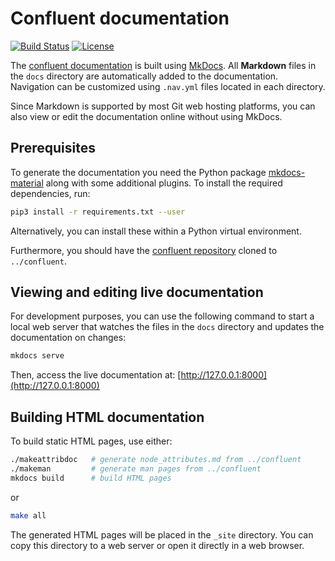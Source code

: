 # Confluent documentation

[![Build Status](https://github.com/Obihoernchen/confluent-docs/workflows/ci/badge.svg)](https://github.com/Obihoernchen/confluent-docs/actions) [![License](https://img.shields.io/badge/license-Apache%202.0-blue.svg)](https://github.com/Obihoernchen/confluent-docs/blob/master/LICENSE)

The [confluent documentation](https://obihoernchen.github.io/confluent-docs/) is built using [MkDocs](https://www.mkdocs.org/). All **Markdown** files in the `docs` directory are automatically added to the documentation.  
Navigation can be customized using `.nav.yml` files located in each directory.

Since Markdown is supported by most Git web hosting platforms, you can also view or edit the documentation online without using MkDocs.

## Prerequisites

To generate the documentation you need the Python package [mkdocs-material](https://squidfunk.github.io/mkdocs-material/) along with some additional plugins. To install the required dependencies, run:

```bash
pip3 install -r requirements.txt --user
```

Alternatively, you can install these within a Python virtual environment.

Furthermore, you should have the [confluent repository](https://github.com/xcat2/confluent) cloned to `../confluent`.

## Viewing and editing live documentation

For development purposes, you can use the following command to start a local web server that watches the files in the `docs` directory and updates the documentation on changes:

```bash
mkdocs serve
```

Then, access the live documentation at: [http://127.0.0.1:8000](http://127.0.0.1:8000)

## Building HTML documentation

To build static HTML pages, use either:

```bash
./makeattribdoc   # generate node_attributes.md from ../confluent
./makeman         # generate man pages from ../confluent
mkdocs build      # build HTML pages
```

or

```bash
make all
```

The generated HTML pages will be placed in the `_site` directory. You can copy this directory to a web server or open it directly in a web browser.